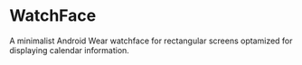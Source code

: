 # WatchFace
A minimalist Android Wear watchface for rectangular screens optamized for displaying calendar information.
